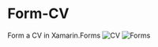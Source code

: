 # Form-CV
Form a CV in Xamarin.Forms
![CV](https://github.com/NikolasZM/Form-CV/assets/101744161/57620ce8-a846-4792-98af-4678f2192595)
![Forms](https://github.com/NikolasZM/Form-CV/assets/101744161/cc6235d2-e771-45f0-ad43-bf098216c524)
